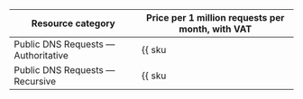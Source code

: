 | Resource category | Price per 1 million requests per month, with VAT |
| --- | --- |
| Public DNS Requests — Authoritative | {{ sku|KZT|dns.requests.public.authoritative.v1|string }} |
| Public DNS Requests — Recursive  | {{ sku|KZT|dns.requests.public.recursive.v1|pricingRate.1|string }} |